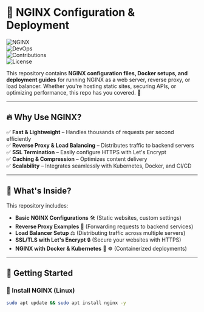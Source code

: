 # 🚀 NGINX Configuration & Deployment  

![NGINX](https://img.shields.io/badge/NGINX-Reverse%20Proxy-green?style=flat&logo=nginx)  
![DevOps](https://img.shields.io/badge/DevOps-Web%20Server-blue?style=flat)  
![Contributions](https://img.shields.io/badge/Contributions-Welcome-brightgreen)  
![License](https://img.shields.io/github/license/yourusername/nginx-repo)  

This repository contains **NGINX configuration files, Docker setups, and deployment guides** for running NGINX as a web server, reverse proxy, or load balancer. Whether you're hosting static sites, securing APIs, or optimizing performance, this repo has you covered. 🚀  

---

## 🔥 Why Use NGINX?  

✅ **Fast & Lightweight** – Handles thousands of requests per second efficiently  
✅ **Reverse Proxy & Load Balancing** – Distributes traffic to backend servers  
✅ **SSL Termination** – Easily configure HTTPS with Let's Encrypt  
✅ **Caching & Compression** – Optimizes content delivery  
✅ **Scalability** – Integrates seamlessly with Kubernetes, Docker, and CI/CD  

---

## 📂 What's Inside?  

This repository includes:  

- **Basic NGINX Configurations** 🛠️ (Static websites, custom settings)  
- **Reverse Proxy Examples** 🔄 (Forwarding requests to backend services)  
- **Load Balancer Setup** ⚖️ (Distributing traffic across multiple servers)  
- **SSL/TLS with Let's Encrypt** 🔒 (Secure your websites with HTTPS)  
- **NGINX with Docker & Kubernetes** 🐳 ☸️ (Containerized deployments)  

---

## 🚀 Getting Started  

### **🔹 Install NGINX (Linux)**  
```bash
sudo apt update && sudo apt install nginx -y
